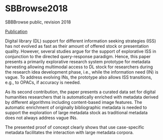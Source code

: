 # SBBrowse2018
SBBBrowse public, revision 2018

[Publication](https://link.springer.com/chapter/10.1007%2F978-3-319-43997-6_24)

Digital library (DL) support for different information seeking strategies (ISS) has not evolved as fast as their amount of offered stock or presentation quality. However, several studies argue for the support of explorative ISS in conjunction to the directed query-response paradigm. Hence, this paper presents a primarily explorative research system prototype for metadata harvesting allowing multimodal access to DL stock for researchers during the research idea development phase, i.e., while the information need (IN) is vague. To address evolving INs, the prototype also allows ISS transitions, e.g., to OPACs, if accuracy is needed.

As its second contribution, the paper presents a curated data set for digital humanities researchers that is automatically enriched with metadata derived by different algorithms including content-based image features. The automatic enrichment of originally bibliographic metadata is needed to support the exploration of large metadata stock as traditional metadata does not always address vague INs.

The presented proof of concept clearly shows that use case-specific metadata facilitates the interaction with large metadata corpora.
